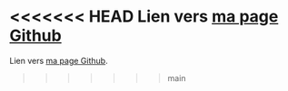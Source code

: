 [ma page Github]: https://SapinSobre.github.io/markdown-to-html/
<<<<<<< HEAD
Lien vers [ma page Github]
=======
Lien vers [ma page Github].
>>>>>>> main
